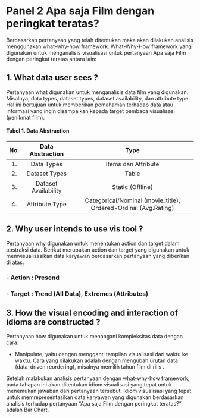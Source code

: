 # Panel 2 Apa saja Film dengan peringkat teratas?

Berdasarkan pertanyaan yang telah ditentukan maka akan dilakukan analisis menggunakan what-why-how framework. 
What-Why-How framework yang digunakan untuk menganalisis visualisasi untuk pertanyaan Apa saja Film dengan peringkat teratas antara lain:
## 1. What data user sees ?
Pertanyaan what digunakan untuk menganalisis data film yang digunakan. 
Misalnya, data types, dataset types, dataset availability, dan attribute type. 
Hal ini bertujuan untuk memberikan pemahaman terhadap data atau informasi yang ingin disampaikan kepada target pembaca visualisasi (penikmat film).

#### Tabel 1. Data Abstraction

**No.**|**Data Abstraction**|**Type**
:-----:|:-----:|:-----:
1.|Data Types|Items dan Attribute
2.|Dataset Types|Table
3.|Dataset Availability|Static (Offline)
4.|Attribute Type|Categorical/Nominal (movie_title), Ordered-Ordinal (Avg.Rating)

## 2. Why user intends to use vis tool ?
Pertanyaan why digunakan untuk menentukan action dan target dalam abstraksi data. 
Berikut merupakan action dan target yang digunakan untuk memvisualisasikan data karyawan berdasarkan pertanyaan yang diberikan di atas.
### - Action : Presend
### - Target : Trend (All Data), Extremes (Attributes)

## 3. How the visual encoding and interaction of idioms are constructed ?
Pertanyaan how digunakan untuk menangani kompleksitas data dengan cara:
- Manipulate, yaitu dengan mengganti tampilan visualisasi dari waktu ke waktu. 
Cara yang dilakukan adalah dengan mengubah urutan data (data-driven reordering), misalnya memilih tahun film di rilis .

Setelah malakukan analisis pertanyaan dengan what-why-how framework, pada tahapan ini akan ditentukan idiom visualisasi yang tepat untuk menemukan jawaban dari pertanyaan tersebut. 
Idiom visualisasi yang tepat untuk memrepresentasikan data karyawan yang digunakan berdasarkan analisis terhadap pertanyaan “Apa saja Film dengan peringkat teratas?” adalah Bar Chart.
